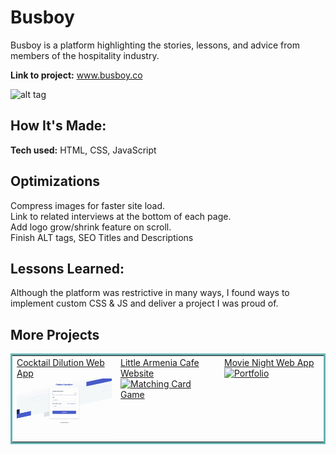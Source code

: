 # Busboy
Busboy is a platform highlighting the stories, lessons, and advice from members of the hospitality industry.

**Link to project:** www.busboy.co

![alt tag](https://github.com/WilliamPasternak/busboy/raw/main/busyboy.gif)

## How It's Made:

**Tech used:** 
HTML, CSS, JavaScript

## Optimizations
Compress images for faster site load.  
Link to related interviews at the bottom of each page.  
Add logo grow/shrink feature on scroll.  
Finish ALT tags, SEO Titles and Descriptions


## Lessons Learned:
Although the platform was restrictive in many ways, I found ways to implement custom CSS & JS and deliver a project I was proud of.

## More Projects
<table bordercolor="#66b2b2">
  <tr>
    <td width="33.3%"  style="align:center;" valign="top">
<a target="_blank" href="https://github.com/WilliamPasternak/Dilution-Calculator">Cocktail Dilution Web App</a>
        <br />
      <a target="_blank" href="https://github.com/WilliamPasternak/Dilution-Calculator">
            <img src="https://github.com/WilliamPasternak/Dilution-Calculator/raw/main/Dilution.gif" width="100%"  alt="Dilution Calculator"/>
        </a>
    </td>
    <td width="33.3%" valign="top">
<a target="_blank" href="https://github.com/WilliamPasternak/Little-Armenia-Cafe">Little Armenia Cafe Website</a> 
      <br />
        <a target="_blank" href="https://github.com/WilliamPasternak/Little-Armenia-Cafe">
          <img src="https://github.com/WilliamPasternak/Little-Armenia-Cafe/blob/main/Little%20Armenia%20Cafe/LittleArmeniaCafecom_Site_Overview.gif" width="100%" alt="Matching Card Game"/>
        </a>
    </td>
    <td width="33.3%" valign="top">
<a target="_blank" href="https://github.com/WilliamPasternak/MovieNight">Movie Night Web App</a>
        <br />
        <a target="_blank" href="https://github.com/WilliamPasternak/MovieNight">
          <img src="https://github.com/WilliamPasternak/MovieNight/blob/main/MovieNight%20Walkthrough.gif" width="100%" alt="Portfolio"/>
        </a>
    </td>
  </tr>
</table>


